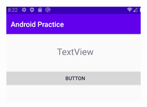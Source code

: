 <p align="center">
<img src="https://github.com/Jianmin0105/images/blob/master/handler-demo.gif" weight="30%" height="30%"/>
</p>
